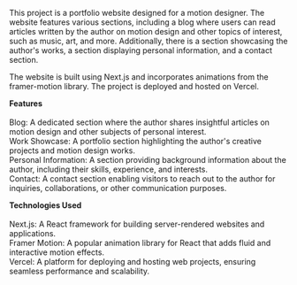 This project is a portfolio website designed for a motion designer. The website features various sections, including a blog where users can read articles written by the author on motion design and other topics of interest, such as music, art, and more. Additionally, there is a section showcasing the author's works, a section displaying personal information, and a contact section.<br/>

The website is built using Next.js and incorporates animations from the framer-motion library. The project is deployed and hosted on Vercel.

__Features__<br/>
<br/>
Blog: A dedicated section where the author shares insightful articles on motion design and other subjects of personal interest.<br/>
Work Showcase: A portfolio section highlighting the author's creative projects and motion design works.<br/>
Personal Information: A section providing background information about the author, including their skills, experience, and interests.<br/>
Contact: A contact section enabling visitors to reach out to the author for inquiries, collaborations, or other communication purposes.<br/>

__Technologies Used__<br/>
<br/>
Next.js: A React framework for building server-rendered websites and applications.<br/>
Framer Motion: A popular animation library for React that adds fluid and interactive motion effects.<br/>
Vercel: A platform for deploying and hosting web projects, ensuring seamless performance and scalability.<br/>
